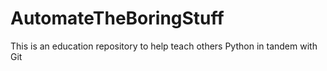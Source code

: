 # AutomateTheBoringStuff
This is an education repository to help teach others Python in tandem with Git
